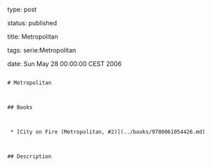 type: post
status: published
title: Metropolitan
tags: serie:Metropolitan
date: Sun May 28 00:00:00 CEST 2006
~~~~~~
# Metropolitan

## Books

 * [City on Fire (Metropolitan, #2)](../books/9780061054426.md)

## Description
